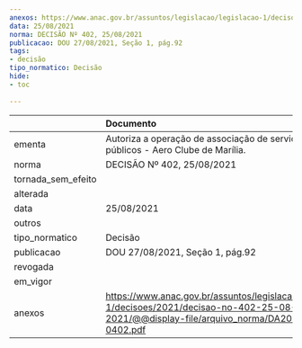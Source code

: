 ```yaml
---
anexos: https://www.anac.gov.br/assuntos/legislacao/legislacao-1/decisoes/2021/decisao-no-402-25-08-2021/@@display-file/arquivo_norma/DA2021-0402.pdf
data: 25/08/2021
norma: DECISÃO Nº 402, 25/08/2021
publicacao: DOU 27/08/2021, Seção 1, pág.92
tags:
- decisão
tipo_normatico: Decisão
hide: 
- toc 
 
---
```


|                    | Documento                                                                                                                                     |
|:-------------------|:----------------------------------------------------------------------------------------------------------------------------------------------|
| ementa             | Autoriza a operação de associação de serviços aéreos públicos - Aero Clube de Marília.                                                        |
| norma              | DECISÃO Nº 402, 25/08/2021                                                                                                                    |
| tornada_sem_efeito |                                                                                                                                               |
| alterada           |                                                                                                                                               |
| data               | 25/08/2021                                                                                                                                    |
| outros             |                                                                                                                                               |
| tipo_normatico     | Decisão                                                                                                                                       |
| publicacao         | DOU 27/08/2021, Seção 1, pág.92                                                                                                               |
| revogada           |                                                                                                                                               |
| em_vigor           |                                                                                                                                               |
| anexos             | https://www.anac.gov.br/assuntos/legislacao/legislacao-1/decisoes/2021/decisao-no-402-25-08-2021/@@display-file/arquivo_norma/DA2021-0402.pdf |